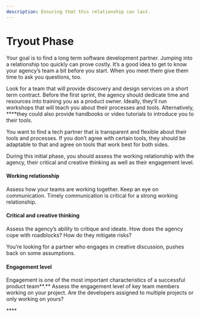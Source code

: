 ```yaml
---
description: Ensuring that this relationship can last.
---
```


# Tryout Phase

Your goal is to find a long term software development partner. Jumping into a relationship too quickly can prove costly. It’s a good idea to get to know your agency’s team a bit before you start. When you meet them give them time to ask you questions, too. 

Look for a team that will provide discovery and design services on a short term contract. Before the first sprint, the agency should dedicate time and resources into training you as a product owner. Ideally, they’ll run workshops that will teach you about their processes and tools. Alternatively,  ****they could also provide handbooks or video tutorials to introduce you to their tools.

You want to find a tech partner that is transparent and flexible about their tools and processes. If you don’t agree with certain tools, they should be adaptable to that and agree on tools that work best for both sides. 

During this initial phase, you should assess the working relationship with the agency, their critical and creative thinking as well as their engagement level. 

#### Working relationship 

Assess how your teams are working together.  Keep an eye on communication. Timely communication is critical for a strong working relationship.

#### **Critical and creative thinking** 

Assess the agency’s ability to critique and ideate. How does the agency cope with roadblocks? How do they mitigate risks?

You’re looking for a partner who engages in creative discussion, pushes back on some assumptions.

#### **Engagement level** 

Engagement is one of the most important characteristics of a successful product team**.** Assess the engagement level of key team members working on your project. Are the developers assigned to multiple projects or only working on yours?

  
  
  


\*\*\*\*



